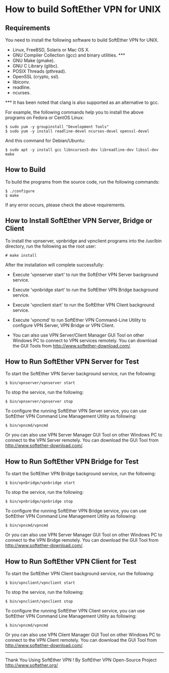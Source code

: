 How to build SoftEther VPN for UNIX
===================================


Requirements
------------

You need to install the following software to build SoftEther VPN for UNIX.

- Linux, FreeBSD, Solaris or Mac OS X.
- GNU Compiler Collection (gcc) and binary utilities. ***
- GNU Make (gmake).
- GNU C Library (glibc).
- POSIX Threads (pthread).
- OpenSSL (crypto, ssl).
- libiconv.
- readline.
- ncurses.

*** It has been noted that clang is also supported as an alternative to gcc.

For example, the following commands help you to install the above programs
on Fedora or CentOS Linux:
```
$ sudo yum -y groupinstall "Development Tools"
$ sudo yum -y install readline-devel ncurses-devel openssl-devel
```

And this command for Debian/Ubuntu:
```
$ sudo apt -y install gcc libncurses5-dev libreadline-dev libssl-dev make 
```


How to Build
------------

To build the programs from the source code, run the following commands:

```
$ ./configure
$ make
```

If any error occurs, please check the above requirements.


How to Install SoftEther VPN Server, Bridge or Client
-----------------------------------------------------

To install the vpnserver, vpnbridge and vpnclient programs into the
/usr/bin directory, run the following as the root user:

```
# make install
```

After the installation will complete successfully:

- Execute 'vpnserver start' to run the SoftEther VPN Server background service.
- Execute 'vpnbridge start' to run the SoftEther VPN Bridge background service.
- Execute 'vpnclient start' to run the SoftEther VPN Client background service.
- Execute 'vpncmd' to run SoftEther VPN Command-Line Utility to configure
  VPN Server, VPN Bridge or VPN Client.

- You can also use VPN Server/Client Manager GUI Tool on other Windows PC to
  connect to VPN services remotely.
  You can download the GUI Tools from http://www.softether-download.com/.


How to Run SoftEther VPN Server for Test
----------------------------------------

To start the SoftEther VPN Server background service, run the following:

```
$ bin/vpnserver/vpnserver start
```

To stop the service, run the following:

```
$ bin/vpnserver/vpnserver stop
```

To configure the running SoftEther VPN Server service,
you can use SoftEther VPN Command Line Management Utility as following:

```
$ bin/vpncmd/vpncmd
```

Or you can also use VPN Server Manager GUI Tool on other Windows PC to
connect to the VPN Server remotely. You can download the GUI Tool
from http://www.softether-download.com/.


How to Run SoftEther VPN Bridge for Test
----------------------------------------

To start the SoftEther VPN Bridge background service, run the following:

```
$ bin/vpnbridge/vpnbridge start
```

To stop the service, run the following:

```
$ bin/vpnbridge/vpnbridge stop
```

To configure the running SoftEther VPN Bridge service,
you can use SoftEther VPN Command Line Management Utility as following:

```
$ bin/vpncmd/vpncmd
```

Or you can also use VPN Server Manager GUI Tool on other Windows PC to
connect to the VPN Bridge remotely. You can download the GUI Tool
from http://www.softether-download.com/.


How to Run SoftEther VPN Client for Test
----------------------------------------

To start the SoftEther VPN Client background service, run the following:

```
$ bin/vpnclient/vpnclient start
```

To stop the service, run the following:

```
$ bin/vpnclient/vpnclient stop
```

To configure the running SoftEther VPN Client service,
you can use SoftEther VPN Command Line Management Utility as following:

```
$ bin/vpncmd/vpncmd
```

Or you can also use VPN Client Manager GUI Tool on other Windows PC to
connect to the VPN Client remotely. You can download the GUI Tool
from http://www.softether-download.com/.


************************************
Thank You Using SoftEther VPN !
By SoftEther VPN Open-Source Project
http://www.softether.org/
